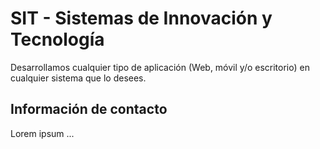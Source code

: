 # SIT - Sistemas de Innovación y Tecnología

Desarrollamos cualquier tipo de aplicación (Web, móvil y/o escritorio) en cualquier sistema que lo desees.

## Información de contacto

Lorem ipsum ...

